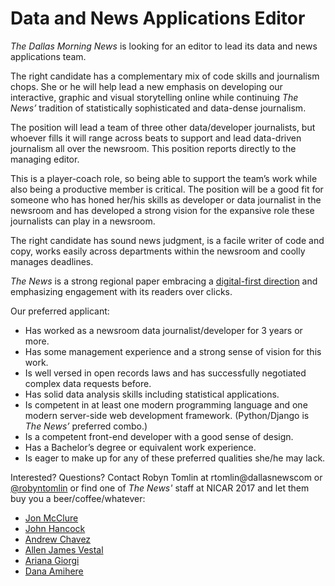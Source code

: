 # Data and News Applications Editor

*The Dallas Morning News* is looking for an editor to lead its data and news applications team.

The right candidate has a complementary mix of code skills and journalism chops. She or he will help lead a new emphasis on developing our interactive, graphic and visual storytelling online while continuing *The News’* tradition of statistically sophisticated and data-dense journalism.

The position will lead a team of three other data/developer journalists, but whoever fills it will range across beats to support and lead data-driven journalism all over the newsroom. This position reports directly to the managing editor.

This is a player-coach role, so being able to support the team’s work while also being a productive member is critical. The position will be a good fit for someone who has honed her/his skills as developer or data journalist in the newsroom and has developed a strong vision for the expansive role these journalists can play in a newsroom.

The right candidate has sound news judgment, is a facile writer of code and copy, works easily across departments within the newsroom and coolly manages deadlines.

*The News* is a strong regional paper embracing a [digital-first direction](https://www.poynter.org/2016/at-the-dallas-morning-news-becoming-truly-digital-means-starting-over/400041/) and emphasizing engagement with its readers over clicks.


Our preferred applicant:

- Has worked as a newsroom data journalist/developer for 3 years or more.
- Has some management experience and a strong sense of vision for this work.
- Is well versed in open records laws and has successfully negotiated complex data requests before.
- Has solid data analysis skills including statistical applications.
- Is competent in at least one modern programming language and one modern server-side web development framework. (Python/Django is _The News’_ preferred combo.)
- Is a competent front-end developer with a good sense of design.
- Has a Bachelor’s degree or equivalent work experience.
- Is eager to make up for any of these preferred qualities she/he may lack.


Interested? Questions? Contact Robyn Tomlin at rtomlin@dallasnewscom or [@robyntomlin](https://twitter.com/robyntomlin) or find one of _The News'_ staff at NICAR 2017 and let them buy you a beer/coffee/whatever:

- [Jon McClure](https://twitter.com/JonRMcClure)
- [John Hancock](https://twitter.com/Hancock_JohnD)
- [Andrew Chavez](https://twitter.com/adchavez)
- [Allen James Vestal](https://twitter.com/allanjvestal)
- [Ariana Giorgi](https://twitter.com/ArianaNGiorgi)
- [Dana Amihere](https://twitter.com/write_this_way)
